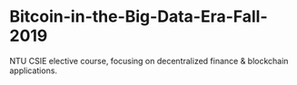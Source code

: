 # Bitcoin-in-the-Big-Data-Era-Fall-2019
NTU CSIE elective course, focusing on decentralized finance &amp; blockchain applications.
